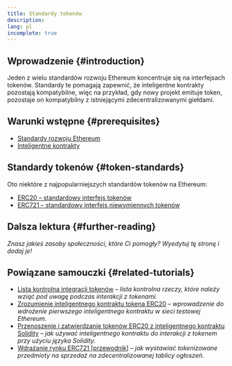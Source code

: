```yaml
---
title: Standardy tokenów
description:
lang: pl
incomplete: true
---
```


## Wprowadzenie \{#introduction}

Jeden z wielu standardów rozwoju Ethereum koncentruje się na interfejsach tokenów. Standardy te pomagają zapewnić, że inteligentne kontrakty pozostają kompatybilne, więc na przykład, gdy nowy projekt emituje token, pozostaje on kompatybilny z istniejącymi zdecentralizowanymi giełdami.

## Warunki wstępne \{#prerequisites}

- [Standardy rozwoju Ethereum](/developers/docs/standards/)
- [Inteligentne kontrakty](/developers/docs/smart-contracts/)

## Standardy tokenów \{#token-standards}

Oto niektóre z najpopularniejszych standardów tokenów na Ethereum:

- [ERC20 – standardowy interfejs tokenów](/developers/docs/standards/tokens/erc-20/)
- [ERC721 – standardowy interfejs niewymiennych tokenów](/developers/docs/standards/tokens/erc-721/)

## Dalsza lektura \{#further-reading}

_Znasz jakieś zasoby społeczności, które Ci pomogły? Wyedytuj tę stronę i dodaj je!_

## Powiązane samouczki \{#related-tutorials}

- [Lista kontrolna integracji tokenów](/developers/tutorials/token-integration-checklist/) _– lista kontrolna rzeczy, które należy wziąć pod uwagę podczas interakcji z tokenami._
- [Zrozumienie inteligentnego kontraktu tokena ERC20](/developers/tutorials/understand-the-erc-20-token-smart-contract/) _– wprowadzenie do wdrożenie pierwszego inteligentnego kontraktu w sieci testowej Ethereum._
- [Przenoszenie i zatwierdzanie tokenów ERC20 z inteligentnego kontraktu Solidity](/developers/tutorials/transfers-and-approval-of-erc20-tokens-from-a-solidity-smart-contract/) _– jak używać inteligentnego kontraktu do interakcji z tokenem przy użyciu języka Solidity._
- [Wdrażanie rynku ERC721 [przewodnik]](/developers/tutorials/how-to-implement-an-erc721-market/) _– jak wystawiać tokenizowane przedmioty na sprzedaż na zdecentralizowanej tablicy ogłoszeń._
